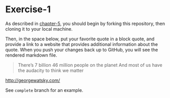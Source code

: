 # Exercise-1

As described in [chapter-5](https://info201-s17.github.io/book/introduction-to-git-and-github.html), you should begin by forking this repository, then cloning it to your local machine.

Then, in the space below, put your favorite quote in a block quote, and provide a link to a website that provides additional information about the quote. When you push your changes back up to GitHub, you will see the rendered markdown file.


> There’s 7 billion 46 million people on the planet
And most of us have the audacity to think we matter


http://georgewatsky.com/

See `complete` branch for an example.
